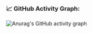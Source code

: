 ### 📈 GitHub Activity Graph:
![Anurag's GitHub activity graph](https://activity-graph.herokuapp.com/graph?user=Chinyonov-Vladislav)
 
